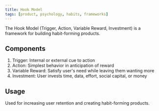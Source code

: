 ```yaml
---
title: Hook Model
tags: [product, psychology, habits, frameworks]
---
```


The Hook Model (Trigger, Action, Variable Reward, Investment) is a framework for building habit-forming products.

## Components

1. Trigger: Internal or external cue to action
2. Action: Simplest behavior in anticipation of reward
3. Variable Reward: Satisfy user's need while leaving them wanting more
4. Investment: User invests time, data, effort, social capital, or money

## Usage

Used for increasing user retention and creating habit-forming products.
